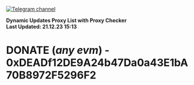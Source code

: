 [![Telegram channel](https://img.shields.io/endpoint?url=https://runkit.io/damiankrawczyk/telegram-badge/branches/master?url=https://t.me/n4z4v0d)](https://t.me/n4z4v0d) 

**Dynamic Updates Proxy List with Proxy Checker**  
**Last Updated: 21.12.23 15:13**

# DONATE (_any evm_) - 0xDEADf12DE9A24b47Da0a43E1bA70B8972F5296F2
